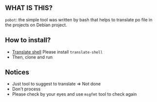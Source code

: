 ## WHAT IS THIS?
`pobot`: the simple tool was written by bash that helps to translate po file in the projects on Debian project.

## How to install?
- [Translate shell](https://github.com/soimort/translate-shell)
  Please install `translate-shell`
- Then, clone and run

## Notices

- Just tool to suggest to translate => Not done
- Don't process <tag>
- Please check by your eyes and use `msgfmt` tool to check again
